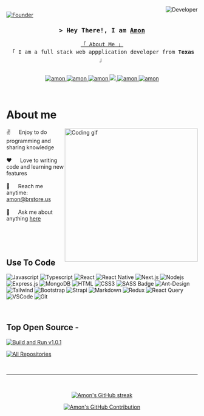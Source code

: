 <!--
<a href="https://brstore.us">
  <img src="https://image.noelshack.com/fichiers/2023/09/2/1677567002-banner-app.jpg" alt="Logo">
  </a>
<h2 align="center">
  Welcome to Amon Aka CompuuutaGeek World!
  <img src="https://media.giphy.com/media/hvRJCLFzcasrR4ia7z/giphy.gif" width="28">
</h2>
-->

<!--
<p align="center">
  <a href="https://github.com/alsiam"><img src="https://readme-typing-svg.herokuapp.com/?lines=Self%20Taught%20Programmer;Front%20End%20Developer;1.5%2B%20years%20of%20coding%20experience;Always%20learning%20new%20things&center=true&width=380&height=45"></a>
</p>

 -->

<a href="https://amon.brstore.us">
  <img align="right" src="https://img.shields.io/badge/Developer-Amon-blue?style=flat-square&logo=" alt="Developer" />
</a>


[![Founder](https://img.shields.io/badge/Founder-Build%20and%20Run-blue?style=flat-square&logo=)](https://brstore.us)

<!-- Intro  -->
<h3 align="center">
        <samp>&gt; Hey There!, I am
                <b><a target="_blank" href="https://amon.brstore.us">Amon</a></b>
        </samp>
</h3>


<p align="center"> 
  <samp>
    <a href="https://about.me/amonkissi">「 About Me 」</a>
    <br>
    「 I am a full stack web appplication developer from <b>Texas</b> 」
    <br>
    <br>
  </samp>
</p>

<p align="center">
 <a href="https://brstore.us" target="blank">
  <img src="https://img.shields.io/badge/Website-DC143C?style=for-the-badge&logo=medium&logoColor=white" alt="amon" />
 </a>
 <a href="https://www.linkedin.com/company/bandr/" target="_blank">
  <img src="https://img.shields.io/badge/LinkedIn-0077B5?style=for-the-badge&logo=linkedin&logoColor=white" alt="amon"/>
 </a>
 <a href="https://dev.to/amonkissi" target="_blank">
  <img src="https://img.shields.io/badge/dev.to-0A0A0A?style=for-the-badge&logo=dev.to&logoColor=white" alt="amon" />
 </a>
 <a href="https://www.twitter.com/brstore_us" target="_blank">
  <img src="https://img.shields.io/badge/Twitter-1DA1F2?style=for-the-badge&logo=twitter&logoColor=white" />
 </a>
 <a href="https://www.instagram.com/bdrstoreus/" target="_blank">
  <img src="https://img.shields.io/badge/Instagram-fe4164?style=for-the-badge&logo=instagram&logoColor=white" alt="amon" />
 </a> 
 <a href="https://www.facebook.com/brstore.us/" target="_blank">
  <img src="https://img.shields.io/badge/Facebook-20BEFF?&style=for-the-badge&logo=facebook&logoColor=white" alt="amon"  />
  </a> 
</p>
<br />

<!-- About Section -->
 # About me
 
<p>
 <img align="right" width="350" src="https://media.giphy.com/media/v1.Y2lkPTc5MGI3NjExMjc2ZDViYzY0MDUzZGMyZGM0ZjNjYmY3NTM4NTM4ZmFlZDc4MGU0MCZjdD1z/453EUbGc06woD0DBl6/giphy.gif" alt="Coding gif" />
  
 ✌️ &emsp; Enjoy to do programming and sharing knowledge <br/><br/>
 ❤️ &emsp; Love to writing code and learning new features<br/><br/>
 📧 &emsp; Reach me anytime: amon@brstore.us<br/><br/>
 💬 &emsp; Ask me about anything [here](https://github.com/AmonKissi/AmonKissi/issues)

</p>

<br/>
<br/>
<br/>

## Use To Code

![Javascript](https://img.shields.io/badge/Javascript-F0DB4F?style=for-the-badge&labelColor=black&logo=javascript&logoColor=F0DB4F)
![Typescript](https://img.shields.io/badge/Typescript-007acc?style=for-the-badge&labelColor=black&logo=typescript&logoColor=007acc)
![React](https://img.shields.io/badge/-React-61DBFB?style=for-the-badge&labelColor=black&logo=react&logoColor=61DBFB)
![React Native](https://img.shields.io/badge/React_Native-20232A?style=for-the-badge&logo=react&logoColor=61DAFB)
![Next.js](https://img.shields.io/badge/next.js-000000?style=for-the-badge&logo=nextdotjs&logoColor=white)
![Nodejs](https://img.shields.io/badge/Nodejs-3C873A?style=for-the-badge&labelColor=black&logo=node.js&logoColor=3C873A)
![Express.js](https://img.shields.io/badge/Express.js-000000?style=for-the-badge&logo=express&logoColor=white)
![MongoDB](https://img.shields.io/badge/MongoDB-4EA94B?style=for-the-badge&logo=mongodb&logoColor=white)
![HTML](https://img.shields.io/badge/HTML5-E34F26?style=for-the-badge&logo=html5&logoColor=white)
![CSS3](https://img.shields.io/badge/CSS3-1572B6?style=for-the-badge&logo=css3&logoColor=white)
![SASS Badge](https://img.shields.io/badge/Sass-CC6699?style=for-the-badge&logo=sass&logoColor=white)
![Ant-Design](https://img.shields.io/badge/AntDesign-0170FE?style=for-the-badge&logo=antdesign&logoColor=white)
![Tailwind](https://img.shields.io/badge/Tailwind_CSS-092749?style=for-the-badge&logo=tailwindcss&logoColor=06B6D4&labelColor=000000)
![Bootstrap](https://img.shields.io/badge/Bootstrap-563D7C?style=for-the-badge&logo=bootstrap&logoColor=white)
![Strapi](https://img.shields.io/badge/strapi-2E7EEA?style=for-the-badge&logo=strapi&logoColor=white)
![Markdown](https://img.shields.io/badge/Markdown-000000?style=for-the-badge&logo=markdown&logoColor=white)
![Redux](https://img.shields.io/badge/Redux-593D88?style=for-the-badge&logo=redux&logoColor=white)
![React Query](https://img.shields.io/badge/-React_Query-FF4154?style=for-the-badge&logo=react%20query&logoColor=white)
![VSCode](https://img.shields.io/badge/Visual_Studio-0078d7?style=for-the-badge&logo=visual%20studio&logoColor=white)
![Git](https://img.shields.io/badge/Git-F05032?style=for-the-badge&logo=git&logoColor=white)

<br/>

## Top Open Source -
[![Build and Run v1.0.1](https://github-readme-stats.vercel.app/api/pin/?username=BuildandRun&repo=BuildandRun-v1.0.1&border_color=7F3FBF&bg_color=0D1117&title_color=C9D1D9&text_color=8B949E&icon_color=7F3FBF)](https://github.com/BuildandRun/BuildandRun-v1.0.1)




<p align="left">
  <a href="https://github.com/BuildandRun?tab=repositories" target="_blank"><img alt="All Repositories" title="All Repositories" src="https://img.shields.io/badge/-All%20Repos-2962FF?style=for-the-badge&logo=koding&logoColor=white"/></a>
</p>

<br/>
<hr/>
<br/>

<p align="center">
  <a href="https://github.com/AmonKissi">
    <img src="https://github-readme-streak-stats.herokuapp.com?user=AmonKissi&theme=transparent&hide_border=true" alt="Amon's GitHub streak"/>
  </a>
</p>

<p align="center">
  <a href="https://github.com/AmonKissi">
    <img src="http://github-profile-summary-cards.vercel.app/api/cards/profile-details?username=AmonKissi&theme=github_dark" alt="Amon's GitHub Contribution"/>
  </a>
</p>




